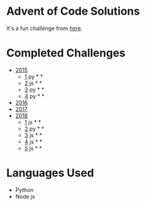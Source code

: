 # Advent of Code Solutions

It's a fun challenge from [here](https://adventofcode.com).

# Completed Challenges

* [2015](https://adventofcode.com/2015)
	* [1](https://adventofcode.com/2015/day/1) py * *
	* [2](https://adventofcode.com/2015/day/2) js * *
	* [3](https://adventofcode.com/2015/day/3) py * *
	* [4](https://adventofcode.com/2015/day/4) py * *
* [2016](https://adventofcode.com/2016)
* [2017](https://adventofcode.com/2017)
* [2018](https://adventofcode.com/2018)
	* [1](https://adventofcode.com/2018/day/1) js * *
	* [2](https://adventofcode.com/2018/day/2) py * *
	* [3](https://adventofcode.com/2018/day/3) js * *
	* [4](https://adventofcode.com/2018/day/4) js * *
	* [5](https://adventofcode.com/2018/day/5) js * *

# Languages Used
* Python
* Node js
